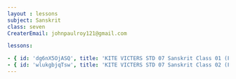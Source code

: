 ```yaml
--- 
layout : lessons 
subject: Sanskrit
class: seven
CreaterEmail: johnpaulroy121@gmail.com

lessons: 

- { id: 'dg6nX5OjASQ', title: 'KITE VICTERS STD 07 Sanskrit Class 01 (First Bell-ഫസ്റ്റ് ബെല്‍)' }
- { id: 'wlukgbjqTsw', title: 'KITE VICTERS STD 07 Sanskrit Class 02 (First Bell-ഫസ്റ്റ് ബെല്‍)' }
---
```


